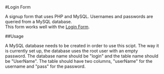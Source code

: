 #Login Form

A signup form that uses PHP and MySQL.
Usernames and passwords are queried from a MySQL database. <br/>
This form works well with the <a href="https://github.com/cfabian/login_form">Login Form</a>.

##Usage 

A MySQL database needs to be created in order to use this scipt.
The way it is currently set up, the database uses the root user with an empty password. The database name should be "login" and the table name should be "UserName".
The table should have two columns, "userName" for the username and "pass" for the password.
